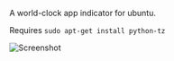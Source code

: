 A world-clock app indicator for ubuntu.

Requires `sudo apt-get install python-tz`

![Screenshot](http://www-stud.uni-due.de/~sfstpala/world-clock.png)
